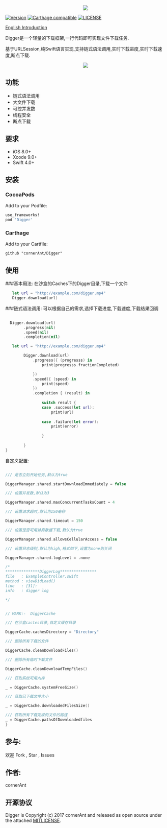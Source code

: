 <div align=center>
<img src="https://github.com/cornerAnt/Digger/blob/master/Images/logo.png"/>
</div>

[![Version](https://img.shields.io/cocoapods/v/PieCharts.svg?style=flat)]( https://cocoapods.org/pods/Digger)
[![Carthage compatible](https://img.shields.io/badge/Carthage-compatible-4BC51D.svg?style=flat)](https://github.com/Carthage/Carthage)
[![LICENSE](https://camo.githubusercontent.com/fc56303af12c023343f338a762b6bfb2a5f1e4dc/68747470733a2f2f696d672e736869656c64732e696f2f62616467652f6c6963656e73652d4d49542d677265656e2e7376673f7374796c653d666c6174)](LICENSE)

[English Introduction](https://github.com/cornerAnt/Digger/blob/master/README.md)

Digger是一个轻量的下载框架,一行代码即可实现文件下载任务.

基于URLSession,纯Swift语言实现,支持链式语法调用,实时下载进度,实时下载速度,断点下载.

<div align=center>
<img src="https://github.com/cornerAnt/Digger/blob/master/Images/demo.gif"/>
</div>

## 功能
- 链式语法调用
- 大文件下载
- 可控并发数
- 线程安全
- 断点下载

## 要求

- iOS 8.0+  
- Xcode 9.0+   
- Swift 4.0+

## 安装

### CocoaPods

Add to your Podfile:

```ruby
use_frameworks!
pod 'Digger'
```

### Carthage

Add to your Cartfile:

```
github "cornerAnt/Digger"
```

## 使用

###基本用法:
在沙盒的Caches下的Digger目录,下载一个文件

```swift
   let url = "http://example.com/digger.mp4"
   Digger.download(url)

```

###链式语法调用:
可以根据自己的需求,选择下载进度,下载速度,下载结果回调

```swift
        
  Digger.download(url)
        .progress(nil)
        .speed(nil)
        .completion(nil)
```


```swift
   let url = "http://example.com/digger.mp4"

        Digger.download(url)
            .progress({ (progresss) in
                print(progresss.fractionCompleted)

            })
            .speed({ (speed) in
                print(speed)
            })
            .completion { (result) in
                
                switch result {
                case .success(let url):
                    print(url)
                    
                case .failure(let error):
                    print(error)
                    
                }
                
        }
}

```
自定义配置:

```swift

/// 是否立刻开始任务,默认为true

DiggerManager.shared.startDownloadImmediately = false

/// 设置并发数,默认为3

DiggerManager.shared.maxConcurrentTasksCount = 4

/// 设置请求超时,默认为150毫秒

DiggerManager.shared.timeout = 150

/// 设置是否可用蜂窝数据下载,默认为true

DiggerManager.shared.allowsCellularAccess = false

/// 设置日志级别,默认为high,格式如下,设置为none则关闭

DiggerManager.shared.logLevel = .none

/*
***************DiggerLog****************
file   : ExampleController.swift
method : viewDidLoad()
line   : [31]:
info   : digger log

*/


// MARK:-  DiggerCache

/// 在沙盒cactes目录,自定义缓存目录

DiggerCache.cachesDirectory = "Directory"

/// 删除所有下载的文件

DiggerCache.cleanDownloadFiles()

/// 删除所有临时下载文件

DiggerCache.cleanDownloadTempFiles()

/// 获取系统可用内存

_ = DiggerCache.systemFreeSize()

/// 获取已下载文件大小

_ = DiggerCache.downloadedFilesSize()

/// 获取所有下载完成的文件的路径
_ = DiggerCache.pathsOfDownloadedfiles
}
```


## 参与:

欢迎 Fork , Star , Issues


## 作者:

cornerAnt

## 开源协议

Digger is Copyright (c) 2017 cornerAnt and released as open source under the attached [MITLICENSE](LICENSE).


